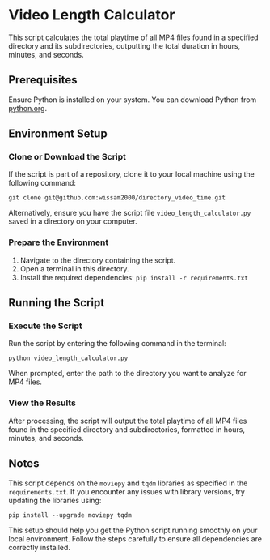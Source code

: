 # Video Length Calculator

This script calculates the total playtime of all MP4 files found in a specified directory and its subdirectories, outputting the total duration in hours, minutes, and seconds.

## Prerequisites

Ensure Python is installed on your system. You can download Python from [python.org](https://www.python.org).

## Environment Setup

### Clone or Download the Script

If the script is part of a repository, clone it to your local machine using the following command:

```git clone git@github.com:wissam2000/directory_video_time.git```

Alternatively, ensure you have the script file `video_length_calculator.py` saved in a directory on your computer.

### Prepare the Environment

1. Navigate to the directory containing the script.
2. Open a terminal in this directory.
3. Install the required dependencies:
```pip install -r requirements.txt```


## Running the Script

### Execute the Script

Run the script by entering the following command in the terminal:

```python video_length_calculator.py```


When prompted, enter the path to the directory you want to analyze for MP4 files.

### View the Results

After processing, the script will output the total playtime of all MP4 files found in the specified directory and subdirectories, formatted in hours, minutes, and seconds.

## Notes

This script depends on the `moviepy` and `tqdm` libraries as specified in the `requirements.txt`. If you encounter any issues with library versions, try updating the libraries using:

```pip install --upgrade moviepy tqdm```

This setup should help you get the Python script running smoothly on your local environment. Follow the steps carefully to ensure all dependencies are correctly installed.

